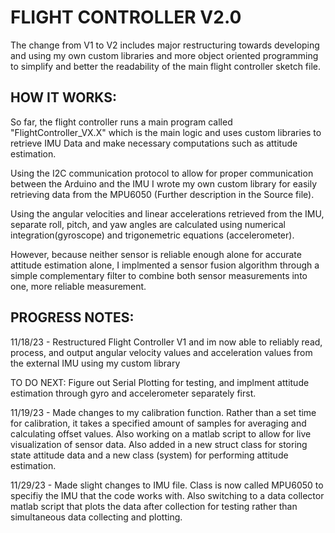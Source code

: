 # **FLIGHT CONTROLLER V2.0**


The change from V1 to V2 includes major restructuring towards developing and using my own custom libraries and more object oriented programming to simplify and better the readability of the main flight controller sketch file. 


## HOW IT WORKS:
  So far, the flight controller runs a main program called "FlightController_VX.X" which is the main logic and uses custom libraries to retrieve IMU Data and make necessary computations such as attitude estimation. 

  Using the I2C communication protocol to allow for proper communication between the Arduino and the IMU I wrote my own custom library for easily retrieving data from the MPU6050 (Further description in the Source file). 
  
  Using the angular velocities and linear accelerations retrieved from the IMU, separate roll, pitch, and yaw angles are calculated using numerical integration(gyroscope) and trigonemetric equations (accelerometer).

  However, because neither sensor is reliable enough alone for accurate attitude estimation alone, I implmented a sensor fusion algorithm through a simple complementary filter to combine both sensor measurements into one, more reliable measurement.



## PROGRESS NOTES:

11/18/23 - Restructured Flight Controller V1 and im now able to reliably read, process, and output angular velocity values and acceleration values from the external IMU using my custom library
            
TO DO NEXT:  Figure out Serial Plotting for testing, and implment attitude estimation through gyro and accelerometer separately first.

11/19/23 - Made changes to my calibration function. Rather than a set time for calibration, it takes a specified amount of samples for averaging and calculating offset values. Also working on a matlab script to allow for live visualization of sensor data. Also added in a new struct class for storing state attitude data and a new class (system) for performing attitude estimation.


11/29/23  - Made slight changes to IMU file. Class is now called MPU6050 to specifiy the IMU that the code works with. Also switching to a data collector matlab script that plots the data after collection for testing rather than simultaneous data collecting and plotting.
